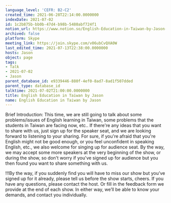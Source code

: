 ```yaml
---
language_level: 'CEFR: B2-C2'
created_time: 2021-06-28T22:14:00.0000000
indexDate: 2021-07-02
id: 1c2b875b-bb0b-47d4-b98b-5480abf724f1
notion_url: https://www.notion.so/English-Education-in-Taiwan-by-Jason-1c2b875bbb0b47d4b98b5480abf724f1
archived: false
platform: Skype
meeting_link: https://join.skype.com/v06ubCvQXA0W
last_edited_time: 2021-07-13T22:38:00.0000000
hosts: Jason
object: page
tags:
- Talk
- 2021-07-02
- Jason
parent_database_id: e9339446-880f-4ef0-8ad7-8ad1f507dded
parent_type: database_id
talktime: 2021-07-02T21:00:00.0000000
title: English Education in Taiwan by Jason
name: English Education in Taiwan by Jason
---
```




Brief Introduction: This time, we are still going to talk about some problems/issues of English learning in Taiwan, some problems that the students in Taiwan are facing now, etc.. If there're any ideas that you want to share with us, just sign up for the speaker seat, and we are looking forward to listening to your sharing. 
For sure, if you're afraid that you're English might not be good enough, or you feel unconfident in speaking English, etc., we also welcome for singing up for audience seat. By the way, we may accept some more speakers at the very beginning of the show, or during the show, so don't worry if you've signed up for audience but you then found you want to share something with us.

!!!By the way, if you suddenly find you will have to miss our show but you’ve signed up for it already, please tell us before the show starts, cheers.
If you have any questions, please contact the host. Or fill in the feedback form we provide at the end of each show. In either way, we’ll be able to know your demands, and contact you individually.

